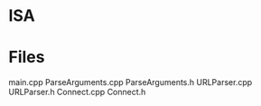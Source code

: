 # ISA






# Files
main.cpp
ParseArguments.cpp
ParseArguments.h
URLParser.cpp
URLParser.h
Connect.cpp
Connect.h
